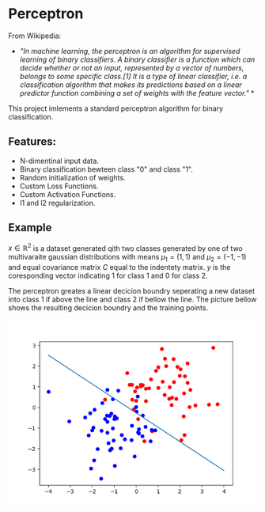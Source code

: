 # Perceptron
From Wikipedia:

* *"In machine learning, the perceptron is an algorithm for supervised learning of binary classifiers. A binary classifier is a function which can decide whether or not an input, represented by a vector of numbers, belongs to some specific class.[1] It is a type of linear classifier, i.e. a classification algorithm that makes its predictions based on a linear predictor function combining a set of weights with the feature vector."* *

This project imlements a standard perceptron algorithm for binary classification.

## Features:
 - N-dimentinal input data.
 - Binary classification bewteen class "0" and class "1".
 - Random initialization of weights.
 - Custom Loss Functions.
 - Custom Activation Functions.
 - l1 and l2 regularization.

## Example
$x \in \mathbb{R}^2$ is a dataset generated qith two classes generated by one of two multivaraite gaussian distributions with means $\mu_1=(1,1)$ and $\mu_2=(-1,-1)$ and equal covariance matrix $C$ equal to the indentety matrix.
$y$ is the coresponding vector indicating 1 for class 1 and 0 for class 2.

The perceptron greates a linear decicion boundry seperating a new dataset into class 1 if above the line and class 2 if bellow the line. The picture bellow shows the resulting decicion boundry and the training points.

![Alt text](Result.png)
